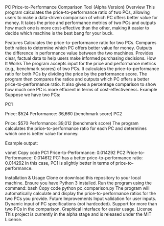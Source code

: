 PC Price-to-Performance Comparison Tool (Alpha Version)
Overview
This program calculates the price-to-performance ratio of two PCs, allowing users to make a data-driven comparison of which PC offers better value for money. It takes the price and performance metrics of two PCs and outputs how much one is more cost-effective than the other, making it easier to decide which machine is the best bang for your buck.

Features
Calculates the price-to-performance ratio for two PCs.
Compares both ratios to determine which PC offers better value for money.
Outputs the difference in performance value between the two machines.
Provides clear, factual data to help users make informed purchasing decisions.
How It Works
The program accepts input for the price and performance metrics (e.g., benchmark scores) of two PCs.
It calculates the price-to-performance ratio for both PCs by dividing the price by the performance score.
The program then compares the ratios and outputs which PC offers a better price-to-performance ratio.
It also gives a percentage comparison to show how much one PC is more efficient in terms of cost-effectiveness.
Example
Suppose we have two PCs:

PC1

Price: $524
Performance: 36,660 (benchmark score)
PC2

Price: $570
Performance: 39,012 (benchmark score)
The program calculates the price-to-performance ratio for each PC and determines which one is better value for money.

Example output:

vbnet
Copy code
PC1 Price-to-Performance: 0.014292
PC2 Price-to-Performance: 0.014612
PC1 has a better price-to-performance ratio: 0.014292
In this case, PC1 is slightly better in terms of price-to-performance.

Installation & Usage
Clone or download this repository to your local machine.
Ensure you have Python 3 installed.
Run the program using the command:
bash
Copy code
python pc_comparison.py
The program will automatically calculate and display the price-to-performance ratios for the two PCs you provide.
Future Improvements
Input validation for user inputs.
Dynamic input of PC specifications (not hardcoded).
Support for more than two PCs in the comparison.
Graphical interface for easier usage.
License
This project is currently in the alpha stage and is released under the MIT License.